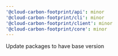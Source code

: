 ```yaml
---
'@cloud-carbon-footprint/api': minor
'@cloud-carbon-footprint/cli': minor
'@cloud-carbon-footprint/client': minor
'@cloud-carbon-footprint/core': minor
---
```


Update packages to have base version
